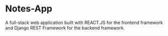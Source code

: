 # Notes-App
A full-stack web application built with REACT.JS for the frontend framework and Django REST Framework for the backend framework.
